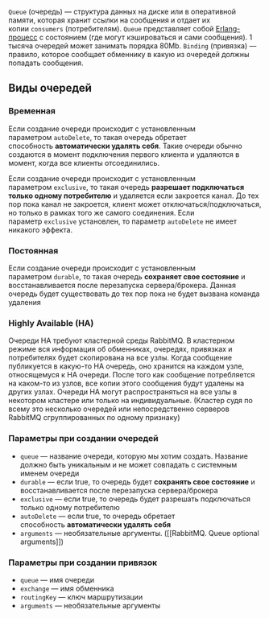 `Queue` (очередь) — структура данных на диске или в оперативной памяти, которая хранит ссылки на сообщения и отдает их копии `consumers` (потребителям). `Queue` представляет собой [Erlang-процесс](http://erlang.org/doc/reference_manual/processes.html) с состоянием (где могут кэшироваться и сами сообщения). 1 тысяча очередей может занимать порядка 80Mb.
`Binding` (привязка) — правило, которое сообщает обменнику в какую из очередей должны попадать сообщения.

## Виды очередей
### Временная
Если создание очереди происходит с установленным параметром `autoDelete`, то такая очередь обретает способность **автоматически удалять себя**. Такие очереди обычно создаются в момент подключения первого клиента и удаляются в момент, когда все клиенты отсоединились.

Если создание очереди происходит с установленным параметром `exclusive`, то такая очередь **разрешает подключаться только одному потребителю** и удаляется если закроется канал. До тех пор пока канал не закроется, клиент может отключаться/подключаться, но только в рамках того же самого соединения. Если параметр `exclusive` установлен, то параметр `autoDelete` не имеет никакого эффекта.
### Постоянная
Если создание очереди происходит с установленным параметром `durable`, то такая очередь **сохраняет свое состояние** и восстанавливается после перезапуска сервера/брокера. Данная очередь будет существовать до тех пор пока не будет вызвана команда удаления

### Highly Available (HA)
Очереди HA требуют кластерной среды RabbitMQ. В кластерном режиме вся информация об обменниках, очередях, привязках и потребителях будет скопирована на все узлы.
Когда сообщение публикуется в какую-то HA очередь, оно хранится на каждом узле, относящемуся к HA очереди. После того как сообщение потребляется на каком-то из узлов, все копии этого сообщения будут удалены на других узлах.
Очереди HA могут распространяться на все узлы в некотором кластере или только на индивидуальные.
(Кластер судя по всему это несколько очередей или непосредственно серверов RabbitMQ сгруппированных по одному признаку)

### Параметры при создании очередей
- `queue` — название очереди, которую мы хотим создать. Название должно быть уникальным и не может совпадать с системным именем очереди
- `durable` — если true, то очередь будет **сохранять свое состояние** и восстанавливается после перезапуска сервера/брокера
- `exclusive` — если true, то очередь будет разрешать подключаться только одному потребителю
- `autoDelete` — если true, то очередь обретает способность **автоматически удалять себя**
- `arguments` — необязательные аргументы. ([[RabbitMQ. Queue optional arguments]])
### Параметры при создании привязок
- `queue` — имя очереди
- `exchange` — имя обменника
- `routingKey` — ключ маршрутизации
- `arguments` — необязательные аргументы